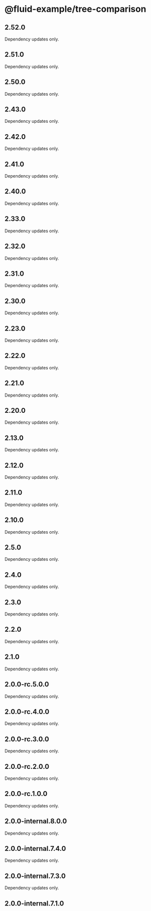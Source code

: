 # @fluid-example/tree-comparison

## 2.52.0

Dependency updates only.

## 2.51.0

Dependency updates only.

## 2.50.0

Dependency updates only.

## 2.43.0

Dependency updates only.

## 2.42.0

Dependency updates only.

## 2.41.0

Dependency updates only.

## 2.40.0

Dependency updates only.

## 2.33.0

Dependency updates only.

## 2.32.0

Dependency updates only.

## 2.31.0

Dependency updates only.

## 2.30.0

Dependency updates only.

## 2.23.0

Dependency updates only.

## 2.22.0

Dependency updates only.

## 2.21.0

Dependency updates only.

## 2.20.0

Dependency updates only.

## 2.13.0

Dependency updates only.

## 2.12.0

Dependency updates only.

## 2.11.0

Dependency updates only.

## 2.10.0

Dependency updates only.

## 2.5.0

Dependency updates only.

## 2.4.0

Dependency updates only.

## 2.3.0

Dependency updates only.

## 2.2.0

Dependency updates only.

## 2.1.0

Dependency updates only.

## 2.0.0-rc.5.0.0

Dependency updates only.

## 2.0.0-rc.4.0.0

Dependency updates only.

## 2.0.0-rc.3.0.0

Dependency updates only.

## 2.0.0-rc.2.0.0

Dependency updates only.

## 2.0.0-rc.1.0.0

Dependency updates only.

## 2.0.0-internal.8.0.0

Dependency updates only.

## 2.0.0-internal.7.4.0

Dependency updates only.

## 2.0.0-internal.7.3.0

Dependency updates only.

## 2.0.0-internal.7.1.0
